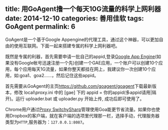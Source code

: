 title: 用GoAgent撸一个每天10G流量的科学上网利器
date: 2014-12-10
categories: 善用佳软
tags: GoAgent
permalink: 6
---

GoAgent是一个基于Google Appengine的代理工具，通过这个神器，可以更加自由的使用互联网。下面一起来搭建专属的科学上网利器吧。

既然是专属的利器，首先需要申请一批自己的appid,登录[Google App Engine](https://appengine.google.com/)(如果没有Google帐号迅速注册一个先)创建一个GAE应用，一个账户可以创建10个应用，每个应用每天1G流量，如果你整天都挂在网上，我建议你一次创建10个应用，如:goa1、goa2……，然后记住这些appid。

首先需要从GoAgent的主页<https://github.com/goagent/goagent>下载最新版本，修改 local\proxy.ini 中的 [gae] 下的 appid = 你的appid(多appid请用|隔开)。运行 uploader.bat 或 uploader.py 开始上传, 成功后即可使用了。

Chrome用户通过[Proxy SwitchySharp](https://chrome.google.com/webstore/detail/proxy-switchysharp/dpplabbmogkhghncfbfdeeokoefdjegm)管理使用Goa能更节省流量。如果你也使用Dropbox的客户端，就在客户端的选项里代理那一栏，选择手动，代理服务器类型为`HTTP`,服务器为：`127.0.0.1:8087`。
